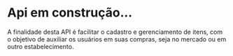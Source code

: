 <h1>Api em construção...</h1>
<p>A finalidade desta API é facilitar o cadastro e gerenciamento de itens, com o objetivo de auxiliar os usuários em suas compras, seja no mercado ou em outro estabelecimento.</p>
